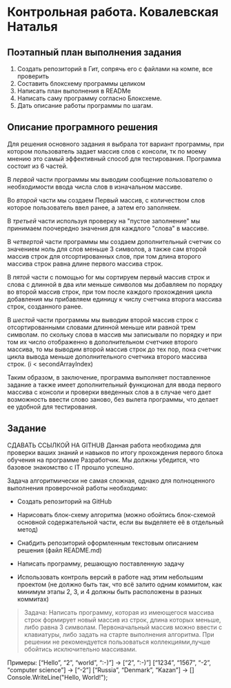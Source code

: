 # Контрольная работа. Ковалевская Наталья

## Поэтапный план выполнения задания 

1. Создать репозиторий в Гит, сопрячь его с файлами на компе, все проверить 
2. Составить блоксхему программы целиком 
3. Написать план выполнения в READMe 
4. Написать саму программу согласно Блоксхеме. 
5. Дать описание работы программы по шагам.

## Описание програмного решения 

Для решения основного задания я выбрала тот вариант программы, при котором пользователь задает массив слов с консоли, тк по моему мнению это самый эффективный способ для тестирования. Программа состоит из 6 частей.

В *первой* части программы мы выводим сообщение пользователю о необходимости ввода числа слов в изначальном массиве.

Во *второй* части мы создаем Первый массив, с количеством слов которое пользователь ввел ранее, а затем его заполняем.

В *третьей* части используя проверку на "пустое заполнение" мы принимаем поочередно значения для каждлого "слова" в массиве.

В *четвертой* части программы мы создаем дополнительный счетчик со значением ноль для слов меньше 3 символов, а также сам второй массив строк для отсортированных слов, при том длина второго массива строк равна длине первого массива строк.

В *пятой* части с помощью for мы сортируем первый массив строк и слова с длинной в два или меньше символов мы добавляем по порядку во второй массив строк, при том после каждого прохождения цикла добавления мы прибавляем единицу к числу счетчика второга массива строк, созданного ранее.

В *шестой* части программы мы выводим второй массив строк с отсортированными словами длинной меньше или равной трем символам. по скольку слова в массив мы записывали по порядку и при том их число отображенно в дополнительном счетчике второго массива, то мы выводим второй массив строк до тех пор, пока счетчик цикла вывода меньше дополнительного счетчика второго массива строк. (i < secondArrayIndex)

Таким образом, в заключение, программа выполняет поставленное задание а также имеет дополнительный функционал для ввода первого массива с консоли и проверки введенных слов а в случае чего дает возможность ввести слово заново, без вылета программы, что делает ее удобной для тестирования.

## Задание 

СДАВАТЬ ССЫЛКОЙ НА GITHUB Данная работа необходима для проверки ваших знаний и навыков по итогу прохождения первого блока обучения на программе Разработчик. Мы должны убедится, что базовое знакомство с IT прошло успешно.

Задача алгоритмически не самая сложная, однако для полноценного выполнения проверочной работы необходимо:

* Создать репозиторий на GitHub

* Нарисовать блок-схему алгоритма (можно обойтись блок-схемой основной содержательной части, если вы выделяете её в отдельный метод)

* Снабдить репозиторий оформленным текстовым описанием решения (файл README.md)

* Написать программу, решающую поставленную задачу

* Использовать контроль версий в работе над этим небольшим проектом (не должно быть так, что всё залито одним коммитом, как минимум этапы 2, 3, и 4 должны быть расположены в разных коммитах)

> Задача: Написать программу, которая из имеющегося массива строк формирует новый массив из строк, длина которых меньше, либо равна 3 символам. Первоначальный массив можно ввести с клавиатуры, либо задать на старте выполнения алгоритма. При решении не рекомендуется пользоваться коллекциями,лучше обойтись исключительно массивами.

Примеры: [“Hello”, “2”, “world”, “:-)”] → [“2”, “:-)”] [“1234”, “1567”, “-2”, “computer science”] → [“-2”] [“Russia”, “Denmark”, “Kazan”] → [] Console.WriteLine("Hello, World!");